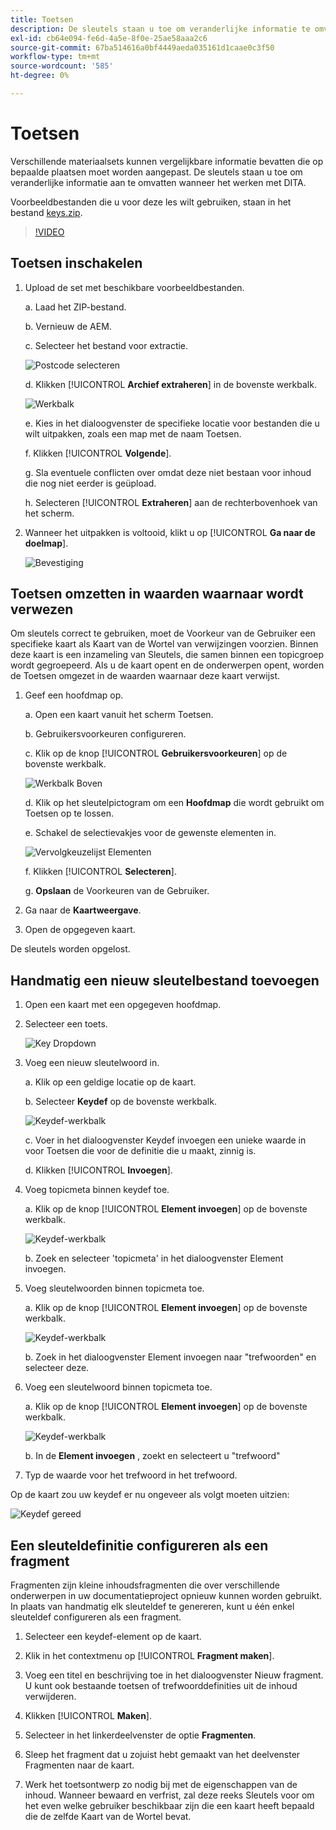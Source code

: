 ```yaml
---
title: Toetsen
description: De sleutels staan u toe om veranderlijke informatie te omvatten aan wanneer het werken met DITA in AEM Gidsen
exl-id: cb64e094-fe6d-4a5e-8f0e-25ae58aaa2c6
source-git-commit: 67ba514616a0bf4449aeda035161d1caae0c3f50
workflow-type: tm+mt
source-wordcount: '585'
ht-degree: 0%

---
```


# Toetsen

Verschillende materiaalsets kunnen vergelijkbare informatie bevatten die op bepaalde plaatsen moet worden aangepast. De sleutels staan u toe om veranderlijke informatie aan te omvatten wanneer het werken met DITA.

Voorbeeldbestanden die u voor deze les wilt gebruiken, staan in het bestand [keys.zip](assets/keys.zip).

>[!VIDEO](https://video.tv.adobe.com/v/342756?quality=12&learn=on)

## Toetsen inschakelen

1. Upload de set met beschikbare voorbeeldbestanden.

   a. Laad het ZIP-bestand.

   b. Vernieuw de AEM.

   c. Selecteer het bestand voor extractie.

   ![Postcode selecteren](images/lesson-9/select-zip.png)

   d. Klikken [!UICONTROL **Archief extraheren**] in de bovenste werkbalk.

   ![Werkbalk](images/lesson-9/extract-archive.png)

   e. Kies in het dialoogvenster de specifieke locatie voor bestanden die u wilt uitpakken, zoals een map met de naam Toetsen.

   f. Klikken [!UICONTROL **Volgende**].

   g. Sla eventuele conflicten over omdat deze niet bestaan voor inhoud die nog niet eerder is geüpload.

   h. Selecteren [!UICONTROL **Extraheren**] aan de rechterbovenhoek van het scherm.

1. Wanneer het uitpakken is voltooid, klikt u op [!UICONTROL **Ga naar de doelmap**].

   ![Bevestiging](images/lesson-9/go-to-target.png)

## Toetsen omzetten in waarden waarnaar wordt verwezen

Om sleutels correct te gebruiken, moet de Voorkeur van de Gebruiker een specifieke kaart als Kaart van de Wortel van verwijzingen voorzien. Binnen deze kaart is een inzameling van Sleutels, die samen binnen een topicgroep wordt gegroepeerd. Als u de kaart opent en de onderwerpen opent, worden de Toetsen omgezet in de waarden waarnaar deze kaart verwijst.

1. Geef een hoofdmap op.

   a. Open een kaart vanuit het scherm Toetsen.

   b. Gebruikersvoorkeuren configureren.

   c. Klik op de knop [!UICONTROL **Gebruikersvoorkeuren**] op de bovenste werkbalk.

   ![Werkbalk Boven](images/lesson-9/author-view.png)

   d. Klik op het sleutelpictogram om een **Hoofdmap** die wordt gebruikt om Toetsen op te lossen.

   e. Schakel de selectievakjes voor de gewenste elementen in.

   ![Vervolgkeuzelijst Elementen](images/lesson-9/select-assets.png)

   f. Klikken [!UICONTROL **Selecteren**].

   g. **Opslaan** de Voorkeuren van de Gebruiker.

1. Ga naar de **Kaartweergave**.

1. Open de opgegeven kaart.

De sleutels worden opgelost.

## Handmatig een nieuw sleutelbestand toevoegen

1. Open een kaart met een opgegeven hoofdmap.

1. Selecteer een toets.

   ![Key Dropdown](images/lesson-9/hybrid-key.png)

1. Voeg een nieuw sleutelwoord in.

   a. Klik op een geldige locatie op de kaart.

   b. Selecteer **Keydef** op de bovenste werkbalk.

   ![Keydef-werkbalk](images/lesson-9/key-icon.png)

   c. Voer in het dialoogvenster Keydef invoegen een unieke waarde in voor Toetsen die voor de definitie die u maakt, zinnig is.

   d. Klikken [!UICONTROL **Invoegen**].

1. Voeg topicmeta binnen keydef toe.

   a. Klik op de knop [!UICONTROL **Element invoegen**] op de bovenste werkbalk.

   ![Keydef-werkbalk](images/lesson-9/add-icon.png)

   b. Zoek en selecteer &#39;topicmeta&#39; in het dialoogvenster Element invoegen.

1. Voeg sleutelwoorden binnen topicmeta toe.

   a. Klik op de knop [!UICONTROL **Element invoegen**] op de bovenste werkbalk.

   ![Keydef-werkbalk](images/lesson-9/add-icon.png)

   b. Zoek in het dialoogvenster Element invoegen naar &quot;trefwoorden&quot; en selecteer deze.

1. Voeg een sleutelwoord binnen topicmeta toe.

   a. Klik op de knop [!UICONTROL **Element invoegen**] op de bovenste werkbalk.

   ![Keydef-werkbalk](images/lesson-9/add-icon.png)

   b. In de **Element invoegen** , zoekt en selecteert u &quot;trefwoord&quot;

1. Typ de waarde voor het trefwoord in het trefwoord.

Op de kaart zou uw keydef er nu ongeveer als volgt moeten uitzien:

![Keydef gereed](images/lesson-9/keydef.png)

## Een sleuteldefinitie configureren als een fragment

Fragmenten zijn kleine inhoudsfragmenten die over verschillende onderwerpen in uw documentatieproject opnieuw kunnen worden gebruikt. In plaats van handmatig elk sleuteldef te genereren, kunt u één enkel sleuteldef configureren als een fragment.

1. Selecteer een keydef-element op de kaart.

1. Klik in het contextmenu op [!UICONTROL **Fragment maken**].

1. Voeg een titel en beschrijving toe in het dialoogvenster Nieuw fragment.
U kunt ook bestaande toetsen of trefwoorddefinities uit de inhoud verwijderen.

1. Klikken [!UICONTROL **Maken**].

1. Selecteer in het linkerdeelvenster de optie **Fragmenten**.

1. Sleep het fragment dat u zojuist hebt gemaakt van het deelvenster Fragmenten naar de kaart.

1. Werk het toetsontwerp zo nodig bij met de eigenschappen van de inhoud.
Wanneer bewaard en verfrist, zal deze reeks Sleutels voor om het even welke gebruiker beschikbaar zijn die een kaart heeft bepaald die de zelfde Kaart van de Wortel bevat.
